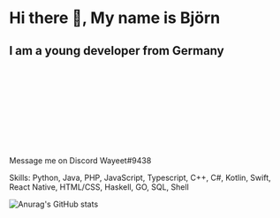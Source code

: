

# Hi there 👋, My name is Björn
## I am a young developer from Germany
![I am a young developer from Germany](https://raw.githubusercontent.com/Wayeet/Wayeet/main/banner.gif)

Message me on Discord Wayeet#9438

Skills: Python, Java, PHP,  JavaScript, Typescript, C++, C#, Kotlin, Swift, React Native, HTML/CSS, Haskell, GO, SQL, Shell

![Anurag's GitHub stats](https://github-readme-stats.vercel.app/api?username=wayeet&show_icons=true&count_private=true)



